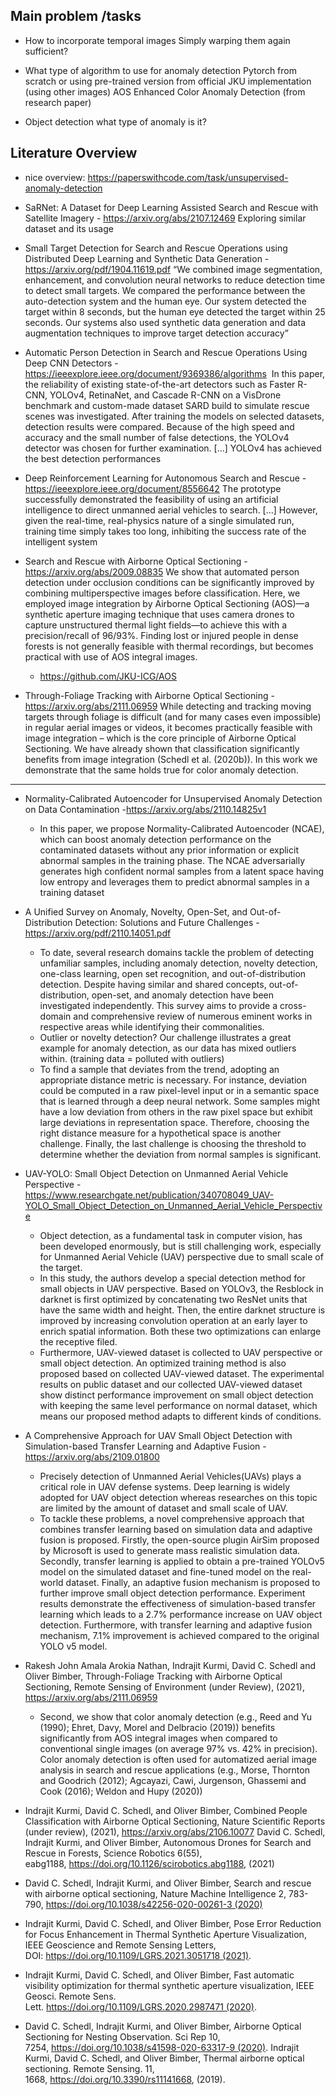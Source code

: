
## Main problem /tasks




- How to incorporate temporal images
Simply warping them again sufficient?

- What type of algorithm to use for anomaly detection
Pytorch from scratch or using pre-trained version from official JKU implementation (using other images)
AOS Enhanced Color Anomaly Detection (from research paper)

- Object detection what type of anomaly is it?







## Literature Overview

- nice overview: https://paperswithcode.com/task/unsupervised-anomaly-detection




- SaRNet: A Dataset for Deep Learning Assisted Search and Rescue with Satellite Imagery - https://arxiv.org/abs/2107.12469
Exploring similar dataset and its usage

- Small Target Detection for Search and Rescue Operations using Distributed Deep Learning and Synthetic Data Generation - https://arxiv.org/pdf/1904.11619.pdf
“We combined image segmentation, enhancement, and convolution neural networks to reduce detection time to detect small targets. We compared the performance between the auto-detection system and the human eye. Our system detected the target within 8 seconds, but the human eye detected the target within 25 seconds. Our systems also used synthetic data generation and data augmentation techniques to improve target detection accuracy”
- Automatic Person Detection in Search and Rescue Operations Using Deep CNN Detectors - https://ieeexplore.ieee.org/document/9369386/algorithms
 In this paper, the reliability of existing state-of-the-art detectors such as Faster R-CNN, YOLOv4, RetinaNet, and Cascade R-CNN on a VisDrone benchmark and custom-made dataset SARD build to simulate rescue scenes was investigated. After training the models on selected datasets, detection results were compared. Because of the high speed and accuracy and the small number of false detections, the YOLOv4 detector was chosen for further examination. […] YOLOv4 has achieved the best detection performances 

- Deep Reinforcement Learning for Autonomous Search and Rescue - https://ieeexplore.ieee.org/document/8556642
The prototype successfully demonstrated the feasibility of using an artificial intelligence to direct unmanned aerial vehicles to search. […] However, given the real-time, real-physics nature of a single simulated run, training time simply takes too long, inhibiting the success rate of the intelligent system




- Search and Rescue with Airborne Optical Sectioning - https://arxiv.org/abs/2009.08835
We show that automated person detection under occlusion conditions can be significantly improved by combining multiperspective images before classification. Here, we employed image integration by Airborne Optical Sectioning (AOS)—a synthetic aperture imaging technique that uses camera drones to capture unstructured thermal light fields—to achieve this with a precision/recall of 96/93%. Finding lost or injured people in dense forests is not generally feasible with thermal recordings, but becomes practical with use of AOS integral images.
  - https://github.com/JKU-ICG/AOS

- Through-Foliage Tracking with Airborne Optical Sectioning - https://arxiv.org/abs/2111.06959
While detecting and tracking moving targets through foliage is difficult (and for many cases even impossible) in regular aerial images or videos, it becomes practically feasible with image integration – which is the core principle of Airborne Optical Sectioning. We have already shown that classification significantly benefits from image integration (Schedl et al. (2020b)). In this work we demonstrate that the same holds true for color anomaly detection.


---

- Normality-Calibrated Autoencoder for Unsupervised Anomaly Detection on Data Contamination -https://arxiv.org/abs/2110.14825v1
  - In this paper, we propose Normality-Calibrated Autoencoder (NCAE), which can boost anomaly detection performance on the contaminated datasets without any prior information or explicit abnormal samples in the training phase. The NCAE adversarially generates high confident normal samples from a latent space having low entropy and leverages them to predict abnormal samples in a training dataset

- A Unified Survey on Anomaly, Novelty, Open-Set, and Out-of-Distribution Detection: Solutions and Future Challenges - https://arxiv.org/pdf/2110.14051.pdf
  - To date, several research domains tackle the problem of detecting unfamiliar samples, including anomaly detection, novelty detection, one-class learning, open set recognition, and out-of-distribution detection. Despite having similar and shared concepts, out-of-distribution, open-set, and anomaly detection have been investigated independently. This survey aims to provide a cross-domain and comprehensive review of numerous eminent works in respective areas while identifying their commonalities.
  - Outlier or novelty detection? Our challenge illustrates a great example for anomaly detection, as our data has mixed outliers within. (training data = polluted with outliers)
  - To find a sample that deviates from the trend, adopting an appropriate distance metric is necessary. For instance, deviation could be computed in a raw pixel-level input or in a semantic space that is learned through a deep neural network. Some samples might have a low deviation from others in the raw pixel space but exhibit large deviations in representation space. Therefore, choosing the right distance measure for a hypothetical space is another challenge. Finally, the last challenge is choosing the threshold to determine whether the deviation from normal samples is significant.

- UAV-YOLO: Small Object Detection on Unmanned Aerial Vehicle Perspective - https://www.researchgate.net/publication/340708049_UAV-YOLO_Small_Object_Detection_on_Unmanned_Aerial_Vehicle_Perspective
  - Object detection, as a fundamental task in computer vision, has been developed enormously, but is still challenging work, especially for Unmanned Aerial Vehicle (UAV) perspective due to small scale of the target. 
  - In this study, the authors develop a special detection method for small objects in UAV perspective. Based on YOLOv3, the Resblock in darknet is first optimized by concatenating two ResNet units that have the same width and height. Then, the entire darknet structure is improved by increasing convolution operation at an early layer to enrich spatial information. Both these two optimizations can enlarge the receptive filed. 
  - Furthermore, UAV-viewed dataset is collected to UAV perspective or small object detection. An optimized training method is also proposed based on collected UAV-viewed dataset. The experimental results on public dataset and our collected UAV-viewed dataset show distinct performance improvement on small object detection with keeping the same level performance on normal dataset, which means our proposed method adapts to different kinds of conditions.

- A Comprehensive Approach for UAV Small Object Detection with Simulation-based Transfer Learning and Adaptive Fusion - https://arxiv.org/abs/2109.01800
  - Precisely detection of Unmanned Aerial Vehicles(UAVs) plays a critical role in UAV defense systems. Deep learning is widely adopted for UAV object detection whereas researches on this topic are limited by the amount of dataset and small scale of UAV. 
  - To tackle these problems, a novel comprehensive approach that combines transfer learning based on simulation data and adaptive fusion is proposed. Firstly, the open-source plugin AirSim proposed by Microsoft is used to generate mass realistic simulation data. Secondly, transfer learning is applied to obtain a pre-trained YOLOv5 model on the simulated dataset and fine-tuned model on the real-world dataset. Finally, an adaptive fusion mechanism is proposed to further improve small object detection performance. Experiment results demonstrate the effectiveness of simulation-based transfer learning which leads to a 2.7% performance increase on UAV object detection. Furthermore, with transfer learning and adaptive fusion mechanism, 7.1% improvement is achieved compared to the original YOLO v5 model.

- Rakesh John Amala Arokia Nathan, Indrajit Kurmi, David C. Schedl and Oliver Bimber, Through-Foliage Tracking with Airborne Optical Sectioning, Remote Sensing of Environment (under Review), (2021), https://arxiv.org/abs/2111.06959
  - Second, we show that color anomaly detection (e.g., Reed and Yu (1990); Ehret, Davy, Morel and Delbracio (2019)) benefits significantly from AOS integral images when compared to conventional single images (on average 97% vs. 42% in precision). Color anomaly detection is often used for automatized aerial image analysis in search and rescue applications (e.g., Morse, Thornton and Goodrich (2012); Agcayazi, Cawi, Jurgenson, Ghassemi and Cook (2016); Weldon and Hupy (2020))
- Indrajit Kurmi, David C. Schedl, and Oliver Bimber, Combined People Classification with Airborne Optical Sectioning, Nature Scientific Reports (under review), (2021), https://arxiv.org/abs/2106.10077
David C. Schedl, Indrajit Kurmi, and Oliver Bimber, Autonomous Drones for Search and Rescue in Forests, Science Robotics 6(55), eabg1188, https://doi.org/10.1126/scirobotics.abg1188, (2021)
- David C. Schedl, Indrajit Kurmi, and Oliver Bimber, Search and rescue with airborne optical sectioning, Nature Machine Intelligence 2, 783-790, https://doi.org/10.1038/s42256-020-00261-3 (2020)
- Indrajit Kurmi, David C. Schedl, and Oliver Bimber, Pose Error Reduction for Focus Enhancement in Thermal Synthetic Aperture Visualization, IEEE Geoscience and Remote Sensing Letters, DOI: https://doi.org/10.1109/LGRS.2021.3051718 (2021).
- Indrajit Kurmi, David C. Schedl, and Oliver Bimber, Fast automatic visibility optimization for thermal synthetic aperture visualization, IEEE Geosci. Remote Sens. Lett. https://doi.org/10.1109/LGRS.2020.2987471 (2020).
- David C. Schedl, Indrajit Kurmi, and Oliver Bimber, Airborne Optical Sectioning for Nesting Observation. Sci Rep 10, 7254, https://doi.org/10.1038/s41598-020-63317-9 (2020).
Indrajit Kurmi, David C. Schedl, and Oliver Bimber, Thermal airborne optical sectioning. Remote Sensing. 11, 1668, https://doi.org/10.3390/rs11141668, (2019).


